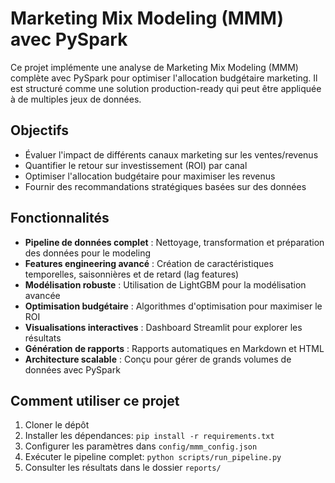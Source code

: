 # Marketing Mix Modeling (MMM) avec PySpark

Ce projet implémente une analyse de Marketing Mix Modeling (MMM) complète avec PySpark pour optimiser l'allocation budgétaire marketing. Il est structuré comme une solution production-ready qui peut être appliquée à de multiples jeux de données.

## Objectifs
- Évaluer l'impact de différents canaux marketing sur les ventes/revenus
- Quantifier le retour sur investissement (ROI) par canal
- Optimiser l'allocation budgétaire pour maximiser les revenus
- Fournir des recommandations stratégiques basées sur des données

## Fonctionnalités
- **Pipeline de données complet** : Nettoyage, transformation et préparation des données pour le modeling
- **Features engineering avancé** : Création de caractéristiques temporelles, saisonnières et de retard (lag features)
- **Modélisation robuste** : Utilisation de LightGBM pour la modélisation avancée
- **Optimisation budgétaire** : Algorithmes d'optimisation pour maximiser le ROI
- **Visualisations interactives** : Dashboard Streamlit pour explorer les résultats
- **Génération de rapports** : Rapports automatiques en Markdown et HTML
- **Architecture scalable** : Conçu pour gérer de grands volumes de données avec PySpark

## Comment utiliser ce projet

1. Cloner le dépôt
2. Installer les dépendances: `pip install -r requirements.txt`
3. Configurer les paramètres dans `config/mmm_config.json`
4. Exécuter le pipeline complet: `python scripts/run_pipeline.py`
5. Consulter les résultats dans le dossier `reports/`

